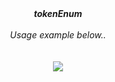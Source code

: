 <div align="center">
  <b><i>tokenEnum</i></b><br><br>
  <i>Usage example below..</i><br><br><br>
  <img src="https://i.imgur.com/31k6DII.png">
</div>
